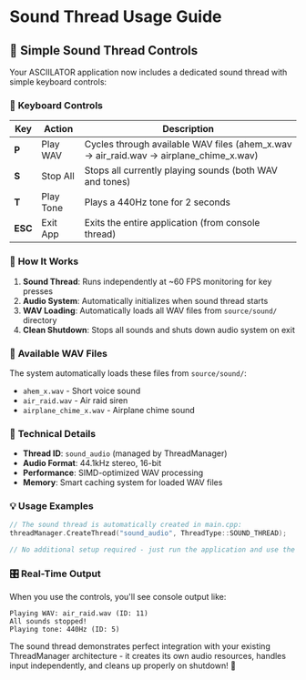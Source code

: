# Sound Thread Usage Guide

## 🎵 Simple Sound Thread Controls

Your ASCIILATOR application now includes a dedicated sound thread with simple keyboard controls:

### 🎹 **Keyboard Controls**

| Key | Action | Description |
|-----|--------|-------------|
| **P** | Play WAV | Cycles through available WAV files (ahem_x.wav → air_raid.wav → airplane_chime_x.wav) |
| **S** | Stop All | Stops all currently playing sounds (both WAV and tones) |
| **T** | Play Tone | Plays a 440Hz tone for 2 seconds |
| **ESC** | Exit App | Exits the entire application (from console thread) |

### 🚀 **How It Works**

1. **Sound Thread**: Runs independently at ~60 FPS monitoring for key presses
2. **Audio System**: Automatically initializes when sound thread starts
3. **WAV Loading**: Automatically loads all WAV files from `source/sound/` directory
4. **Clean Shutdown**: Stops all sounds and shuts down audio system on exit

### 📁 **Available WAV Files**

The system automatically loads these files from `source/sound/`:
- `ahem_x.wav` - Short voice sound
- `air_raid.wav` - Air raid siren
- `airplane_chime_x.wav` - Airplane chime sound

### 🔧 **Technical Details**

- **Thread ID**: `sound_audio` (managed by ThreadManager)
- **Audio Format**: 44.1kHz stereo, 16-bit
- **Performance**: SIMD-optimized WAV processing
- **Memory**: Smart caching system for loaded WAV files

### 💡 **Usage Examples**

```cpp
// The sound thread is automatically created in main.cpp:
threadManager.CreateThread("sound_audio", ThreadType::SOUND_THREAD);

// No additional setup required - just run the application and use the controls!
```

### 🎛️ **Real-Time Output**

When you use the controls, you'll see console output like:
```
Playing WAV: air_raid.wav (ID: 11)
All sounds stopped!
Playing tone: 440Hz (ID: 5)
```

The sound thread demonstrates perfect integration with your existing ThreadManager architecture - it creates its own audio resources, handles input independently, and cleans up properly on shutdown! 🎵